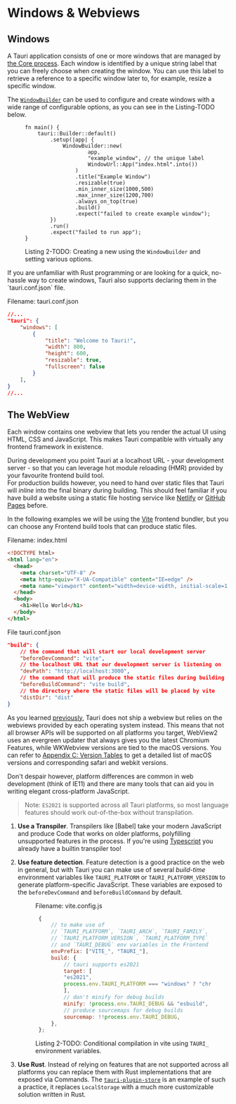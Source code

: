# Windows & Webviews

## Windows
<!-- TODO: "freely choose" should be restricted since it's alphanumeric (plus some special chars) only -->
A Tauri application consists of one or more windows that are managed by [the
Core process]. Each window is identified by a unique string label that you can
freely choose when creating the window. You can use this label to retrieve a
reference to a specific window later to, for example, resize a specific window.

The [`WindowBuilder`] can be used to configure and create windows with a wide
range of configurable options, as you can see in the Listing-TODO below.

<figure>

```rust,ignore
fn main() {
    tauri::Builder::default()
        .setup(|app| {
            WindowBuilder::new(
                    app,
                    "example_window", // the unique label
                    WindowUrl::App("index.html".into())
                )
                .title("Example Window")
                .resizable(true)
                .min_inner_size(1000,500)
                .max_inner_size(1200,700)
                .always_on_top(true)
                .build()
                .expect("failed to create example window");
        })
        .run()
        .expect("failed to run app");
}
```

<figcaption>

Listing 2-TODO: Creating a new using the `WindowBuilder` and setting various
options.

</figcaption>
</figure>
<!-- TODO: Do we want/need to show a js example here too? -->
If you are unfamiliar with Rust programming or are looking for a quick,
no-hassle way to create windows, Tauri also supports declaring them in the
`tauri.conf.json` file.

Filename: tauri.conf.json

```json
//...
"tauri": {
    "windows": [
        {
            "title": "Welcome to Tauri!",
            "width": 800,
            "height": 600,
            "resizable": true,
            "fullscreen": false
        }
    ],
}
//...
```

<!-- TODO: Demonstrate window instance APIs -->

## The WebView

Each window contains one webview that lets you render the actual UI using HTML,
CSS and JavaScript. This makes Tauri compatible with virtually any frontend
framework in existence.

During development you point Tauri at a localhost URL - your development
server - so that you can leverage hot module reloading (HMR) provided by your
favourite frontend build tool. <br> For production builds however, you need to
hand over static files that Tauri will _inline_ into the final binary during
building. This should feel familiar if you have build a website using a static
file hosting service like [Netlify] or [GitHub Pages] before.

In the following examples we will be using the [Vite] frontend bundler, but you
can choose any Frontend build tools that can produce static files.

Filename: index.html

```html
<!DOCTYPE html>
<html lang="en">
  <head>
    <meta charset="UTF-8" />
    <meta http-equiv="X-UA-Compatible" content="IE=edge" />
    <meta name="viewport" content="width=device-width, initial-scale=1.0" />
  </head>
  <body>
    <h1>Hello World</h1>
  </body>
</html>
```

File tauri.conf.json

```json
"build": {
    // the command that will start our local development server
    "beforeDevCommand": "vite",
    // the localhost URL that our development server is listening on
    "devPath": "http://localhost:3000",
    // the command that will produce the static files during building
    "beforeBuildCommand": "vite build",
    // the directory where the static files will be placed by vite
    "distDir": "dist"
}
```
<!-- TODO: distDir above should probably be ../dist since it's the most likely one -->
As you learned [previously][the webview process], Tauri does not ship a webview but
relies on the webviews provided by each operating system instead. This means
that not all browser APIs will be supported on all platforms you target,
WebView2 uses an evergreen updater that always gives you the latest Chromium
Features, while WKWebview versions are tied to the macOS versions. You can refer
to [Appendix C: Version Tables] to get a detailed list of macOS versions and
corresponding safari and webkit versions.

Don't despair however, platform differences are common in web development (think
of IE11) and there are many tools that can aid you in writing elegant
cross-platform JavaScript.

> Note: `ES2021` is supported across all Tauri platforms, so most language
> features should work out-of-the-box without transpilation.

1. **Use a Transpiler**. Transpilers like [Babel] take your modern JavaScript
   and produce Code that works on older platforms, polyfilling unsupported
   features in the process. If you're using [Typescript] you already have a
   builtin transpiler too!
2. **Use feature detection**. Feature detection is a good practice on the web in
   general, but with Tauri you can make use of several _build-time_ environment
   variables like `TAURI_PLATFORM` or `TAURI_PLATFORM_VERSION` to generate
   platform-specific JavaScript. These variables are exposed to the
   `beforeDevCommand` and `beforeBuildCommand` by default.

    <figure>
   Filename: vite.config.js

   ```javascript
    {
        // to make use of
        // `TAURI_PLATFORM`, `TAURI_ARCH`, `TAURI_FAMILY`,
        // `TAURI_PLATFORM_VERSION`, `TAURI_PLATFORM_TYPE`
        // and `TAURI_DEBUG` env variables in the Frontend
        envPrefix: ["VITE_", "TAURI_"],
        build: {
            // tauri supports es2021
            target: [
            "es2021",
            process.env.TAURI_PLATFORM === "windows" ? "chrome97" : "safari13",
            ],
            // don't minify for debug builds
            minify: !process.env.TAURI_DEBUG && "esbuild",
            // produce sourcemaps for debug builds
            sourcemap: !!process.env.TAURI_DEBUG,
        },
    };
   ```

    <figcaption>

    Listing 2-TODO: Conditional compilation in vite using `TAURI_` environment variables.

    </figcaption>
   </figure>

3. **Use Rust**. Instead of relying on features that are not supported across
   all platforms you can replace them with Rust implementations that are exposed
   via Commands. The [`tauri-plugin-store`] is an example of such a practice, it
   replaces `LocalStorage` with a much more customizable solution written in
   Rust.

[the core process]: ../background/process-model.md#the-core-process
[the webview process]: ../background/process-model.md#the-core-process
[`windowbuilder`]:
  https://docs.rs/tauri/*/tauri/async_runtime/struct.WindowBuilder.html
[netlify]: https://www.netlify.com/
[github pages]: https://pages.github.com/
[vite]: https://vitejs.dev
[appendix c: version tables]: ../appendix/version-tables.md
[typescript]: https://www.typescriptlang.org/
[`tauri-plugin-store`]: https://github.com/tauri-apps/tauri-plugin-store

